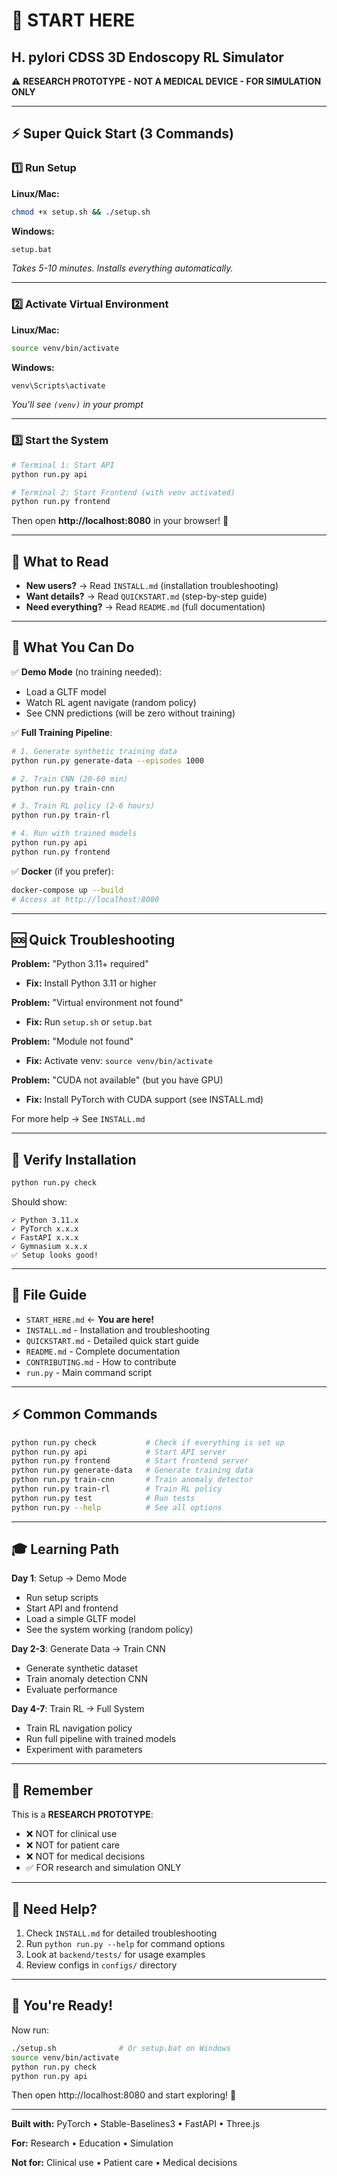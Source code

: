 # 🚀 START HERE

## H. pylori CDSS 3D Endoscopy RL Simulator

⚠️ **RESEARCH PROTOTYPE - NOT A MEDICAL DEVICE - FOR SIMULATION ONLY**

---

## ⚡ Super Quick Start (3 Commands)

### 1️⃣ **Run Setup**

**Linux/Mac:**
```bash
chmod +x setup.sh && ./setup.sh
```

**Windows:**
```bash
setup.bat
```

*Takes 5-10 minutes. Installs everything automatically.*

---

### 2️⃣ **Activate Virtual Environment**

**Linux/Mac:**
```bash
source venv/bin/activate
```

**Windows:**
```bash
venv\Scripts\activate
```

*You'll see `(venv)` in your prompt*

---

### 3️⃣ **Start the System**

```bash
# Terminal 1: Start API
python run.py api

# Terminal 2: Start Frontend (with venv activated)
python run.py frontend
```

Then open **http://localhost:8080** in your browser! 🎉

---

## 📖 What to Read

- **New users?** → Read `INSTALL.md` (installation troubleshooting)
- **Want details?** → Read `QUICKSTART.md` (step-by-step guide)
- **Need everything?** → Read `README.md` (full documentation)

---

## 🎯 What You Can Do

✅ **Demo Mode** (no training needed):
- Load a GLTF model
- Watch RL agent navigate (random policy)
- See CNN predictions (will be zero without training)

✅ **Full Training Pipeline**:
```bash
# 1. Generate synthetic training data
python run.py generate-data --episodes 1000

# 2. Train CNN (20-60 min)
python run.py train-cnn

# 3. Train RL policy (2-6 hours)
python run.py train-rl

# 4. Run with trained models
python run.py api
python run.py frontend
```

✅ **Docker** (if you prefer):
```bash
docker-compose up --build
# Access at http://localhost:8080
```

---

## 🆘 Quick Troubleshooting

**Problem:** "Python 3.11+ required"
- **Fix:** Install Python 3.11 or higher

**Problem:** "Virtual environment not found"
- **Fix:** Run `setup.sh` or `setup.bat`

**Problem:** "Module not found"
- **Fix:** Activate venv: `source venv/bin/activate`

**Problem:** "CUDA not available" (but you have GPU)
- **Fix:** Install PyTorch with CUDA support (see INSTALL.md)

For more help → See `INSTALL.md`

---

## 🧪 Verify Installation

```bash
python run.py check
```

Should show:
```
✓ Python 3.11.x
✓ PyTorch x.x.x
✓ FastAPI x.x.x
✓ Gymnasium x.x.x
✅ Setup looks good!
```

---

## 📁 File Guide

- `START_HERE.md` ← **You are here!**
- `INSTALL.md` - Installation and troubleshooting
- `QUICKSTART.md` - Detailed quick start guide
- `README.md` - Complete documentation
- `CONTRIBUTING.md` - How to contribute
- `run.py` - Main command script

---

## ⚡ Common Commands

```bash
python run.py check           # Check if everything is set up
python run.py api             # Start API server
python run.py frontend        # Start frontend server
python run.py generate-data   # Generate training data
python run.py train-cnn       # Train anomaly detector
python run.py train-rl        # Train RL policy
python run.py test            # Run tests
python run.py --help          # See all options
```

---

## 🎓 Learning Path

**Day 1**: Setup → Demo Mode
- Run setup scripts
- Start API and frontend
- Load a simple GLTF model
- See the system working (random policy)

**Day 2-3**: Generate Data → Train CNN
- Generate synthetic dataset
- Train anomaly detection CNN
- Evaluate performance

**Day 4-7**: Train RL → Full System
- Train RL navigation policy
- Run full pipeline with trained models
- Experiment with parameters

---

## 🚨 Remember

This is a **RESEARCH PROTOTYPE**:
- ❌ NOT for clinical use
- ❌ NOT for patient care
- ❌ NOT for medical decisions
- ✅ FOR research and simulation ONLY

---

## 🤝 Need Help?

1. Check `INSTALL.md` for detailed troubleshooting
2. Run `python run.py --help` for command options
3. Look at `backend/tests/` for usage examples
4. Review configs in `configs/` directory

---

## 🎉 You're Ready!

Now run:
```bash
./setup.sh              # Or setup.bat on Windows
source venv/bin/activate
python run.py check
python run.py api
```

Then open http://localhost:8080 and start exploring! 🚀

---

**Built with:** PyTorch • Stable-Baselines3 • FastAPI • Three.js

**For:** Research • Education • Simulation

**Not for:** Clinical use • Patient care • Medical decisions

